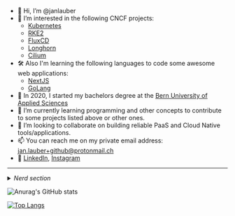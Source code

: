 - 👋 Hi, I’m @janlauber
- 👀 I’m interested in the following CNCF projects:
    - [Kubernetes](https://github.com/kubernetes/kubernetes)
    - [RKE2](https://github.com/rancher/rke2)
    - [FluxCD](https://github.com/fluxcd/flux)
    - [Longhorn](https://github.com/longhorn/longhorn)
    - [Cilium](https://github.com/cilium/cilium)
- 🛠️ Also I'm learning the following languages to code some awesome web applications:
    - [NextJS](https://nextjs.org)
    - [GoLang](https://go.dev)
- 📖 In 2020, I started my bachelors degree at the [Bern University of Applied Sciences](https://bfh.ch)
- 🌱 I’m currently learning programming and other concepts to contribute to some projects listed above or other ones.
- 💞️ I’m looking to collaborate on building reliable PaaS and Cloud Native tools/applications.
- 📫 You can reach me on my private email address: jan.lauber+github@protonmail.ch
- 📇 [LinkedIn](https://www.linkedin.com/in/jan-lauber/), [Instagram](https://www.instagram.com/jaenu.lauber/)
<hr>
<details>
    <summary>
    <i>Nerd section</i>
    </summary>

#### Development:

```go
package main

import (
	"encoding/json"
	"log"
	"net/http"
)

const (
	Version = "0.0.1"
)

type Person struct {
	Name     string
	Age      int
	Gender   string
	Location string
}

type Dev struct {
	Person     Person
	Code       []string
	Tools      []string
	Frameworks []string
	Design     []string
	Hobbies    []string
}

func main() {
	janlauber := &Dev{
		Person: Person{
			Name:     "Jan Lauber",
			Age:      22,
			Gender:   "male",
			Location: "Switzerland",
		},
		Code:       []string{"go", "java", "javascript", "html5", "css3", "bash"},
		Tools:      []string{"helm", "git", "zshell", "docker", "kubernetes", "rancher", "fluxcd", "longhorn"},
		Frameworks: []string{"react", "nextjs", "nodejs"},
		Design:     []string{"adobe illustrator", "figma", "sketch"},
		Hobbies:    []string{"gym", "volleyball", "swimming", "music production", "nerdy stuff"},
	}

	// convert to json
	json, err := json.Marshal(janlauber)
	if err != nil {
		log.Fatal(err)
	}

	http.HandleFunc("/", func(w http.ResponseWriter, r *http.Request) {
		log.Println("request received")
		w.Header().Set("Content-Type", "application/json")
		w.Write(json)
	})

	log.Println("Listening on port 8080")
	log.Fatal(http.ListenAndServe(":8080", nil))

}
```
<hr>
</details>

![Anurag's GitHub stats](https://github-readme-stats.vercel.app/api?username=janlauber&bg_color=30,e96443,904e95&title_color=fff&text_color=fff&count_private=true)

[![Top Langs](https://github-readme-stats.vercel.app/api/top-langs/?username=janlauber&layout=compact&theme=vue&card_width=300&hide_title=true)](https://github.com/janlauber/janlauber)